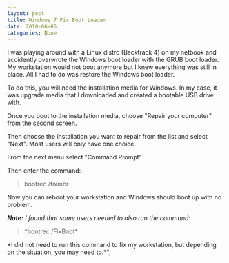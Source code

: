 ```yaml
---
layout: post
title: Windows 7 Fix Boot Loader
date: 2010-06-05
categories: None
---
```


I was playing around with a Linux distro (Backtrack 4) on my netbook and accidently overwrote the Windows boot loader with the GRUB boot loader. My workstation would not boot anymore but I knew everything was still in place. All I had to do was restore the Windows boot loader.  

To do this, you will need the installation media for Windows. In my case, it was upgrade media that I downloaded and created a bootable USB drive with.  

Once you boot to the installation media, choose "Repair your computer" from the second screen.  

Then choose the installation you want to repair from the list and select "Next". Most users will only have one choice.  

From the next menu select "Command Prompt"  

Then enter the command:  
  <blockquote>bootrec /fixmbr</blockquote>  
Now you can reboot your workstation and Windows should boot up with no problem.  

***Note:** I found that some users needed to also run the command:*  
<blockquote>*bootrec /FixBoot*</blockquote>  
*I did not need to run this command to fix my workstation, but depending on the situation, you may need to.*",
